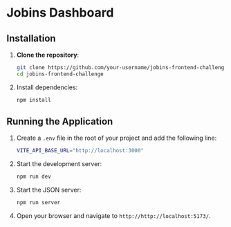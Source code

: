 # Jobins Dashboard

## Installation

1. **Clone the repository**:

   ```bash
   git clone https://github.com/your-username/jobins-frontend-challenge.git
   cd jobins-frontend-challenge

   ```

2. Install dependencies:

   ```bash
   npm install
   ```

## Running the Application

1.  Create a `.env` file in the root of your project and add the following line:

    ```bash
    VITE_API_BASE_URL="http://localhost:3000"
    ```

2.  Start the development server:

    ```bash
    npm run dev
    ```

3.  Start the JSON server:

    ```bash
    npm run server
    ```

4.  Open your browser and navigate to `http://http://localhost:5173/`.
